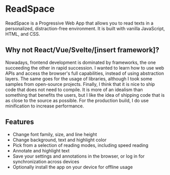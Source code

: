 # ReadSpace

ReadSpace is a Progressive Web App that allows you to read texts in a personalized, distraction-free environment. It is built with vanilla JavaScript, HTML, and CSS.

## Why not React/Vue/Svelte/[insert framework]?

Nowadays, frontend development is dominated by frameworks, the one succeeding the other in rapid succession. I wanted to learn how to use web APIs and access the browser's full capabilities, instead of using abstraction layers. The same goes for the usage of libraries, although I took some samples from open-source projects. Finally, I think that it is nice to ship code that does not need to compile. It is more of an idealism than something that benefits the users, but I like the idea of shipping code that is as close to the source as possible. For the production build, I do use minification to increase performance.

## Features

- Change font family, size, and line height
- Change background, text and highlight color
- Pick from a selection of reading modes, including speed reading
- Annotate and highlight text
- Save your settings and annotations in the browser, or log in for synchronization across devices
- Optionally install the app on your device for offline usage
